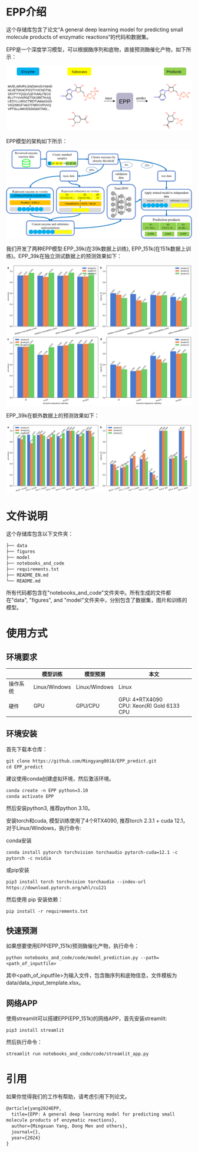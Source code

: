 # EPP介绍

这个存储库包含了论文“A general deep learning model for predicting small molecule products of enzymatic reactions“的代码和数据集。

EPP是一个深度学习模型，可以根据酶序列和底物，直接预测酶催化产物，如下所示：

![img](figures/fig00.png)

EPP模型的架构如下所示：

![img](figures/fig01.png)

我们开发了两种EPP模型:EPP_39k(在39k数据上训练), EPP_151k(在151k数据上训练)。EPP_39k在独立测试数据上的预测效果如下：

![img](figures/fig03.png)

EPP_39k在额外数据上的预测效果如下：

![img](figures/fig04.png)

# 文件说明

这个存储库包含以下文件夹：

    ├── data
    ├── figures
    ├── model
    ├── notebooks_and_code
    ├── requirements.txt
    ├── README_EN.md
    └── README.md

所有代码都包含在"notebooks_and_code"文件夹中。所有生成的文件都在"data", "figures", and "model"文件夹中，分别包含了数据集，图片和训练的模型。

# 使用方式

## 环境要求

|          | 模型训练      | 模型预测      | 本文                                            |
| -------- | ------------- | ------------- | ----------------------------------------------- |
| 操作系统 | Linux/Windows | Linux/Windows | Linux                                           |
| 硬件     | GPU           | GPU/CPU       | GPU: 4*RTX4090<br />CPU: Xeon(R) Gold 6133 CPU |

## 环境安装

首先下载本仓库：

```shell
git clone https://github.com/Mingyang0018/EPP_predict.git
cd EPP_predict
```

建议使用conda创建虚拟环境，然后激活环境。

```shell
conda create -n EPP python=3.10
conda activate EPP
```

然后安装python3, 推荐python 3.10。

安装torch和cuda, 模型训练使用了4个RTX4090, 推荐torch 2.3.1 + cuda 12.1，对于Linux/Windows，执行命令:

conda安装

```shell
conda install pytorch torchvision torchaudio pytorch-cuda=12.1 -c pytorch -c nvidia
```

或pip安装

```shell
pip3 install torch torchvision torchaudio --index-url https://download.pytorch.org/whl/cu121
```

然后使用 pip 安装依赖：

```shell
pip install -r requirements.txt
```

## 快速预测

如果想要使用EPP(EPP_151k)预测酶催化产物，执行命令：

```shell
python notebooks_and_code/code/model_prediction.py --path=<path_of_inputfile>
```

其中<path_of_inputfile>为输入文件，包含酶序列和底物信息，文件模板为data/data_input_template.xlsx。

## 网络APP

使用streamlit可以搭建EPP(EPP_151k)的网络APP，首先安装streamlit:

```shell
pip3 install streamlit
```

然后执行命令：

```shell
streamlit run notebooks_and_code/code/streamlit_app.py
```

# 引用

如果你觉得我们的工作有帮助，请考虑引用下列论文。

```
@article{yang2024EPP,
  title={EPP: A general deep learning model for predicting small molecule products of enzymatic reactions},
  author={Mingxuan Yang, Dong Men and others},
  journal={},
  year={2024}
}
```
